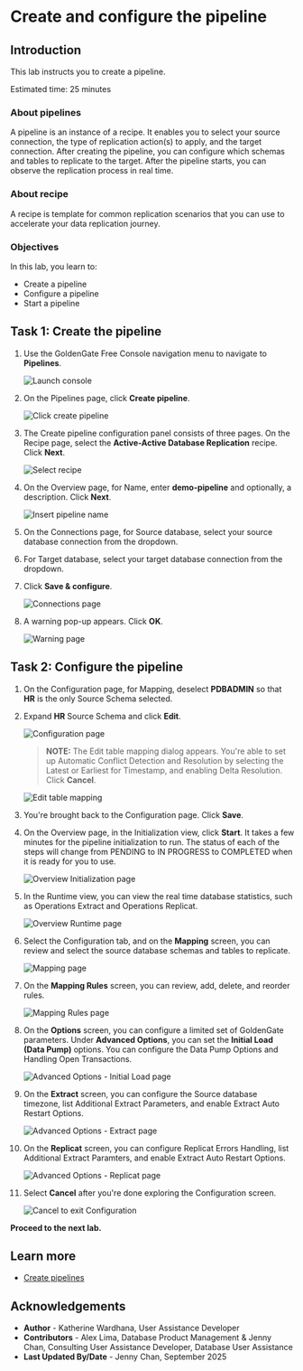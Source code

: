 # Create and configure the pipeline

## Introduction
This lab instructs you to create a pipeline. 

Estimated time: 25 minutes

### About pipelines
A pipeline is an instance of a recipe. It enables you to select your source connection, the type of replication action(s) to apply, and the target connection. After creating the pipeline, you can configure which schemas and tables to replicate to the target. After the pipeline starts, you can observe the replication process in real time. 

### About recipe
A recipe is template for common replication scenarios that you can use to accelerate your data replication journey.

### Objectives
In this lab, you learn to:
* Create a pipeline
* Configure a pipeline
* Start a pipeline

## Task 1: Create the pipeline

1. Use the GoldenGate Free Console navigation menu to navigate to **Pipelines**.

    ![Launch console](./images/01-01-pipeline.png " ")

2. On the Pipelines page, click **Create pipeline**.

    ![Click create pipeline](./images/01-02-create-pipeline.png " ")

3. The Create pipeline configuration panel consists of three pages. On the Recipe page, select the **Active-Active Database Replication** recipe. Click **Next**.

    ![Select recipe](./images/01-03-select-recipe.png " ")

4. On the Overview page, for Name, enter **demo-pipeline** and optionally, a description. Click **Next**.

    ![Insert pipeline name](./images/01-04-name-pipeline.png " ")

5. On the Connections page, for Source database, select your source database connection from the dropdown.

6. For Target database, select your target database connection from the dropdown.

7. Click **Save & configure**.

    ![Connections page](./images/01-07-select-connections.png " ")

9. A warning pop-up appears. Click **OK**.

    ![Warning page](./images/01-08-warning.png " ")


## Task 2: Configure the pipeline

1. On the Configuration page, for Mapping, deselect **PDBADMIN** so that **HR** is the only Source Schema selected. 

2. Expand **HR** Source Schema and click **Edit**. 

    ![Configuration page](./images/02-01-configuration-save.png " ")

    > **NOTE:** The Edit table mapping dialog appears. You're able to set up Automatic Conflict Detection and Resolution by selecting the Latest or Earliest for Timestamp, and enabling Delta Resolution. Click **Cancel**.

    ![Edit table mapping](./images/02-02-edit-table-mapping.png " ")

3. You're brought back to the Configuration page. Click **Save**.

4.  On the Overview page, in the Initialization view, click **Start**. It takes a few minutes for the pipeline initialization to run. The status of each of the steps will change from PENDING to IN PROGRESS to COMPLETED when it is ready for you to use.

    ![Overview Initialization page](./images/02-04-overview-start.png " ")

5.  In the Runtime view, you can view the real time database statistics, such as Operations Extract and Operations Replicat. 

    ![Overview Runtime page](./images/02-05-overview-runtime.png " ")

6. Select the Configuration tab, and on the **Mapping** screen, you can review and select the source database schemas and tables to replicate.

    ![Mapping page](./images/02-06-mapping.png " ")

7. On the **Mapping Rules** screen, you can review, add, delete, and reorder rules.

    ![Mapping Rules page](./images/02-07-mapping-rules.png " ")

8. On the **Options** screen, you can configure a limited set of GoldenGate parameters. Under **Advanced Options**, you can set the **Initial Load (Data Pump)** options. You can configure the Data Pump Options and Handling Open Transactions. 


    ![Advanced Options - Initial Load page](./images/02-08-initial-load.png " ")

9. On the **Extract** screen, you can configure the Source database timezone, list Additional Extract Parameters, and enable Extract Auto Restart Options.

    ![Advanced Options - Extract page](./images/02-09-extract.png " ")

10. On the **Replicat** screen, you can configure Replicat Errors Handling, list Additional Extract Paramters, and enable Extract Auto Restart Options.

    ![Advanced Options - Replicat page](./images/02-10-replicat.png " ")

11. Select **Cancel** after you're done exploring the Configuration screen. 

    ![Cancel to exit Configuration](./images/02-11-cancel.png " ")



**Proceed to the next lab.**

## Learn more

* [Create pipelines](https://docs-uat.us.oracle.com/en/middleware/goldengate/free/21/uggfe/create-pipelines.html#GUID-F8027670-E92C-4187-B312-D9532729CC8F)

## Acknowledgements
* **Author** - Katherine Wardhana, User Assistance Developer
* **Contributors** -  Alex Lima, Database Product Management & Jenny Chan, Consulting User Assistance Developer, Database User Assistance
* **Last Updated By/Date** - Jenny Chan, September 2025
